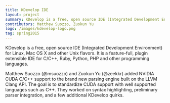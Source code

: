 ```yaml
---
title: KDevelop IDE
layout: project
summary: KDevelop is a free, open source IDE (Integrated Development Environment) for Linux, Mac OS X and other Unix flavors. It is a feature-full, plugin extensible IDE for C/C++, Ruby, Python, PHP and other programming languages.
contributors: Matthew Suozzo, Zuokun Yu
logo: /images/kdevelop-logo.png
tag: spring2015
---
```

KDevelop is a free, open source IDE (Integrated Development Environment) for Linux, Mac OS X and other Unix flavors. It is a feature-full, plugin extensible IDE for C/C++, Ruby, Python, PHP and other programming languages.

Matthew Suozzo (@msuozzo) and Zuokun Yu (@zeekkr) added NVIDIA CUDA C/C++ support to the brand new parsing engine built on the LLVM Clang API. The goal is to standardize CUDA support with well supported languages such as C++. They worked on syntax highlighting, preliminary parser integration, and a few additional KDevelop quirks.